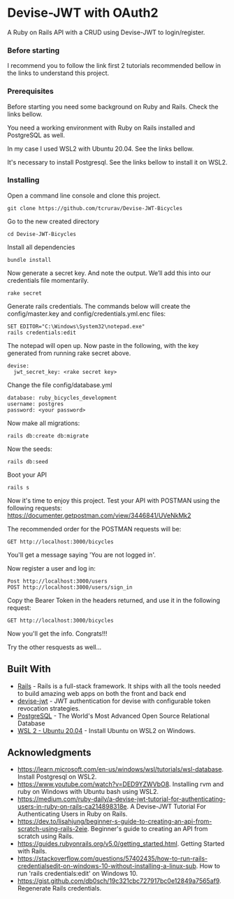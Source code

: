 # Devise-JWT with OAuth2

A Ruby on Rails API with a CRUD using Devise-JWT to login/register. 

### Before starting

I recommend you to follow the link first 2 tutorials recommended bellow in the links to understand this project.

### Prerequisites

Before starting you need some background on Ruby and Rails. Check the links bellow.

You need a working environment with Ruby on Rails installed and PostgreSQL as well.

In my case I used WSL2 with Ubuntu 20.04. See the links bellow.

It's necessary to install Postgresql. See the links bellow to install it on WSL2.

### Installing

Open a command line console and clone this project.

```
git clone https://github.com/tcrurav/Devise-JWT-Bicycles
```

Go to the new created directory

```
cd Devise-JWT-Bicycles
```

Install all dependencies

```
bundle install
```

Now generate a secret key. And note the output. We’ll add this into our credentials file momentarily.

```
rake secret
```

Generate rails credentials. The commands below will create the config/master.key and config/credentials.yml.enc files:

```
SET EDITOR="C:\Windows\System32\notepad.exe"
rails credentials:edit
```

The notepad will open up. Now paste in the following, with the key generated from running rake secret above.

```
devise:
  jwt_secret_key: <rake secret key>
```

Change the file config/database.yml

```
database: ruby_bicycles_development
username: postgres  
password: <your password>
```

Now make all migrations:

```
rails db:create db:migrate
```

Now the seeds:

```
rails db:seed
```

Boot your API

```
rails s
```

Now it's time to enjoy this project. Test your API with POSTMAN using the following requests:
https://documenter.getpostman.com/view/3446841/UVeNkMk2


The recommended order for the POSTMAN requests will be:

```
GET http://localhost:3000/bicycles
```

You'll get a message saying 'You are not logged in'.

Now register a user and log in:

```
Post http://localhost:3000/users
POST http://localhost:3000/users/sign_in
```

Copy the Bearer Token in the headers returned, and use it in the following request:

```
GET http://localhost:3000/bicycles
```

Now you'll get the info. Congrats!!!

Try the other resquests as well...


## Built With

* [Rails](https://rubyonrails.org/) - Rails is a full-stack framework. It ships with all the tools needed to build amazing web apps on both the front and back end
* [devise-jwt](https://rubygems.org/gems/devise-jwt/versions/0.5.6?locale=es) - JWT authentication for devise with configurable token revocation strategies.
* [PostgreSQL](https://www.postgresql.org/) - The World's Most Advanced Open Source Relational Database
* [WSL 2 - Ubuntu 20.04](https://ubuntu.com/tutorials/install-ubuntu-on-wsl2-on-windows-10) - Install Ubuntu on WSL2 on Windows.

## Acknowledgments

* https://learn.microsoft.com/en-us/windows/wsl/tutorials/wsl-database. Install Postgresql on WSL2.
* https://www.youtube.com/watch?v=DED9YZWVbO8. Installing rvm and ruby on Windows with Ubuntu bash using WSL2.
* https://medium.com/ruby-daily/a-devise-jwt-tutorial-for-authenticating-users-in-ruby-on-rails-ca214898318e. A Devise-JWT Tutorial For Authenticating Users in Ruby on Rails.
* https://dev.to/lisahjung/beginner-s-guide-to-creating-an-api-from-scratch-using-rails-2eie. Beginner's guide to creating an API from scratch using Rails.
* https://guides.rubyonrails.org/v5.0/getting_started.html. Getting Started with Rails.
* https://stackoverflow.com/questions/57402435/how-to-run-rails-credentialsedit-on-windows-10-without-installing-a-linux-sub. How to run 'rails credentials:edit' on Windows 10.
* https://gist.github.com/db0sch/19c321cbc727917bc0e12849a7565af9. Regenerate Rails credentials.